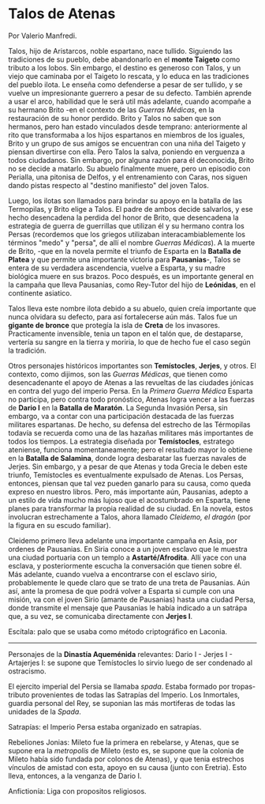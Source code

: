 # Talos de Atenas

Por Valerio Manfredi. 

Talos, hijo de Aristarcos, noble espartano, nace tullido. Siguiendo las tradiciones de su pueblo, debe abandonarlo en el __monte Taigeto__ como tributo a los lobos. Sin embargo, el destino es generoso con Talos, y un viejo que caminaba por el Taigeto lo rescata, y lo educa en las tradiciones del pueblo ilota. Le enseña como defenderse a pesar de ser tullido, y se vuelve un impresionante guerrero a pesar de su defecto. También aprende a usar el arco, habilidad que le será util más adelante, cuando acompañe a su hermano Brito -en el contexto de las _Guerras Médicas_, en la restauración de su honor perdido. Brito y Talos no saben que son hermanos, pero han estado vinculados desde temprano: anteriormente al rito que transformaba a los hijos espartanos en miembros de los iguales, Brito y un grupo de sus amigos se encuentran con una niña del Taigeto y piensan divertirse con ella. Pero Talos la salva, poniendo en verguenza a todos ciudadanos. Sin embargo, por alguna razón para él deconocida, Brito no se decide a matarlo. Su abuelo finalmente muere, pero un episodio con Perialla, una pitonisa de Delfos, y el entrenamiento con Caras, nos siguen dando pistas respecto al "destino manifiesto" del joven Talos. 

Luego, los ilotas son llamados para brindar su apoyo en la batalla de las Termopilas, y Brito elige a Talos. El padre de ambos decide salvarlos, y ese hecho desencadena la perdida del honor de Brito, que desencadena la estrategia de guerra de guerrillas que utilizan él y su hermano contra los Persas (recordemos que los griegos utilizaban interacambiablemente los términos "medo" y "persa", de allí el nombre _Guerras Médicas_). A la muerte de Brito, -que en la novela permite el triunfo de Esparta en la __Batalla de Platea__ y que permite una importante victoria para __Pausanias__-, Talos se entera de su verdadera ascendencia, vuelve a Esparta, y su madre biológica muere en sus brazos. Poco después, es un importante general en la campaña que lleva Pausanias, como Rey-Tutor del hijo de __Leónidas__, en el continente asiatico. 

Talos lleva este nombre ilota debido a su abuelo, quien creía importante que nunca olvidara su defecto, para así fortalecerse aún más. Talos fue un __gigante de bronce__ que protegía la isla de __Creta__ de los invasores. Practicamente invensible, tenia un tapon en el talón que, de destaparse, vertería su sangre en la tierra y moriria, lo que de hecho fue el caso según la tradición. 

Otros personajes históricos importantes son __Temístocles__, __Jerjes__, y otros. El contexto, como dijimos, son las _Guerras Médicas_, que tienen como desencadenante el apoyo de Atenas a las revueltas de las ciudades jónicas en contra del yugo del imperio Persa. En la _Primera Guerra Médica_ Esparta no participa, pero contra todo pronóstico, Atenas logra vencer a las fuerzas de __Dario I__ en la __Batalla de Maratón__. La Segunda Invasión Persa, sin embargo, va a contar con una participación destacada de las fuerzas militares espartanas. De hecho, su defensa del estrecho de las Térmopilas todavía se recuerda como una de las hazañas militares más importantes de todos los tiempos. La estrategia diseñada por __Temístocles__, estratego ateniense, funciona momentaneamente; pero el resultado mayor lo obtiene en la __Batalla de Salamina__, donde logra desbaratar las fuerzas navales de Jerjes. Sin embargo, y a pesar de que Atenas y toda Grecia le deben este triunfo, Temístocles es eventualmente expulsado de Atenas. Los Persas, entonces, piensan que tal vez pueden ganarlo para su causa, como queda expreso en nuestro libros. Pero, más importante aún, Pausanias, adepto a un estilo de vida mucho más lujoso que el acostumbrado en Esparta, tiene planes para transformar la propia realidad de su ciudad. En la novela, estos involucran estrechamente a Talos, ahora llamado _Cleidemo, el dragón_ (por la figura en su escudo familiar). 

Cleidemo primero lleva adelante una importante campaña en Asia, por ordenes de Pausanias. En Siria conoce a un joven esclavo que le muestra una ciudad portuaria con un templo a __Astarté/Afrodita__. Allí yace con una esclava, y posteriormente escucha la conversación que tienen sobre él. Más adelante, cuando vuelva a encontrarse con el esclavo sirio, probablemente le quede claro que se trato de una treta de Pausanias. Aún así, ante la promesa de que podrá volver a Esparta si cumple con una misión, va con el joven Sirio (amante de Pausanias) hasta una ciudad Persa, donde transmite el mensaje que Pausanias le había indicado a un satrápa que, a su vez, se comunicaba directamente con __Jerjes I__. 

Escítala: palo que se usaba como método criptográfico en Laconia. 

---

Personajes de la __Dinastía Aqueménida__ relevantes: Dario I - Jerjes I - Artajerjes I: se supone que Temístocles lo sirvio luego de ser condenado al ostracismo. 

El ejercito imperial del Persia se llamaba _spada_. Estaba formado por tropas-tributo provenientes de todas las Satrapías del Imperio. Los Inmortales, guardia personal del Rey, se suponian las más mortiferas de todas las unidades de la _Spada_. 

Satrapías: el Imperio Persa estaba organizado en satrapías. 

Rebeliones Jonias: Mileto fue la primera en rebelarse, y Atenas, que se supone era la _metropolís_ de Mileto (esto es, se supone que la colonia de Mileto había sido fundada por colonos de Atenas), y que tenia estrechos vínculos de amistad con esta, apoyo en su causa (junto con Eretria). Esto lleva, entonces, a la venganza de Dario I. 

Anfictionía: Liga con propositos religiosos. 